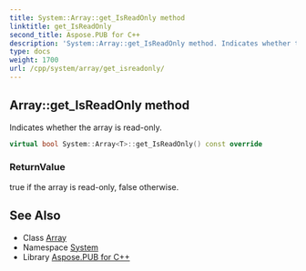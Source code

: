 ```yaml
---
title: System::Array::get_IsReadOnly method
linktitle: get_IsReadOnly
second_title: Aspose.PUB for C++
description: 'System::Array::get_IsReadOnly method. Indicates whether the array is read-only in C++.'
type: docs
weight: 1700
url: /cpp/system/array/get_isreadonly/
---
```

## Array::get_IsReadOnly method


Indicates whether the array is read-only.

```cpp
virtual bool System::Array<T>::get_IsReadOnly() const override
```


### ReturnValue

true if the array is read-only, false otherwise.

## See Also

* Class [Array](../)
* Namespace [System](../../)
* Library [Aspose.PUB for C++](../../../)
